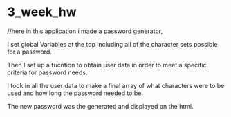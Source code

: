 # 3_week_hw

//here in this application i made a password generator, 

I set global Variables at the top including all of the character sets possible for a password. 

Then I set up a fucntion to obtain user data in order to meet a specific criteria for password needs. 

I took in all the user data to make a final array of what characters were to be used and how long the password needed to be. 

The new password was the generated and displayed on the html. 